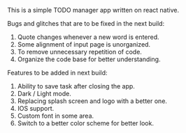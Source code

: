 
This is a simple TODO manager app written on react native. 

Bugs and glitches that are to be fixed in the next build: 
1.	Quote changes whenever a new word is entered.
2.	Some alignment of input page is unorganized.
3.	To remove unnecessary repetition of code.
4.	Organize the code base for better understanding.


Features to be added in next build: 
1.	Ability to save task after closing the app.
2.	Dark / Light mode.
3.	Replacing splash screen and logo with a better one.
4.	IOS support.
5.	Custom font in some area.
6.	Switch to a better color scheme for better look.
